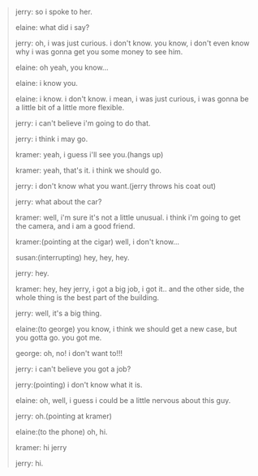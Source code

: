 >jerry: so i spoke to her.
>
>elaine: what did i say?
>
>jerry: oh, i was just curious. i don't know. you know, i don't even know why i was gonna get you some money to see him.
>
>elaine: oh yeah, you know...
>
>elaine: i know you.
>
>elaine: i know. i don't know. i mean, i was just curious, i was gonna be a little bit of a little more flexible.
>
>jerry: i can't believe i'm going to do that.
>
>jerry: i think i may go.
>
>kramer: yeah, i guess i'll see you.(hangs up)
>
>kramer: yeah, that's it. i think we should go.
>
>jerry: i don't know what you want.(jerry throws his coat out)
>
>jerry: what about the car?
>
>kramer: well, i'm sure it's not a little unusual. i think i'm going to get the camera, and i am a good friend.
>
>kramer:(pointing at the cigar) well, i don't know...
>
>susan:(interrupting) hey, hey, hey.
>
>jerry: hey.
>
>kramer: hey, hey jerry, i got a big job, i got it.. and the other side, the whole thing is the best part of the building.
>
>jerry: well, it's a big thing.
>
>elaine:(to george) you know, i think we should get a new case, but you gotta go. you got me.
>
>george: oh, no! i don't want to!!!
>
>jerry: i can't believe you got a job?
>
>jerry:(pointing) i don't know what it is.
>
>elaine: oh, well, i guess i could be a little nervous about this guy.
>
>jerry: oh.(pointing at kramer)
>
>elaine:(to the phone) oh, hi.
>
>kramer: hi jerry
>
>jerry: hi.